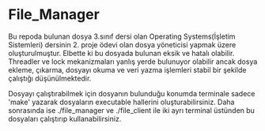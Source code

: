 # File_Manager
Bu repoda bulunan dosya 3.sınıf dersi olan Operating Systems(İşletim Sistemleri) dersinin 2. proje ödevi olan dosya yöneticisi yapmak üzere 
oluşturulmuştur. Elbette ki bu dosyada bulunan eksik ve hatalı olabilir. Threadler ve lock mekanizmaları yanlış yerde bulunuyor olabilir ancak
dosya ekleme, çıkarma, dosyayı okuma ve veri yazma işlemleri stabil bir şekilde çalıştığı düşünülmektedir.

Dosyayı çalıştırabilmek için dosyanın bulunduğu konumda terminale sadece 'make' yazarak dosyaların executable hallerini oluşturabilirsiniz.
Daha sonrasında ise ./file_manager ve ./file_client ile iki ayrı terminal üstünden bu dosyaları çalıştırıp kullanabilirsiniz.
